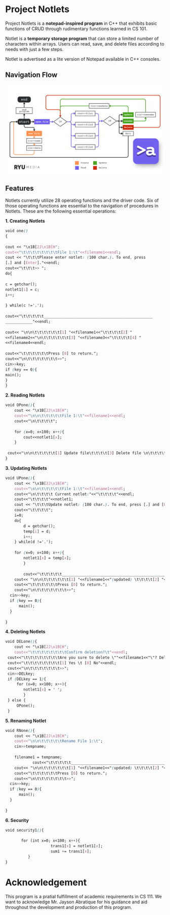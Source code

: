 # Project Notlets
Project Notlets is a **notepad-inspired program** in C++ that exhibits basic
functions of CRUD through rudimentary functions learned in
CS 101.

Notlet is a **temporary storage program** that can store a
limited number of characters within arrays. Users can read,
save, and delete files according to needs with just a few steps.

Notlet is advertised as a lite version of Notepad available in
C++ consoles.

## Navigation Flow
![Navigation Flow](<notepad lite.png>)

## Features 
Notlets currently utilize 28 operating functions and the driver code. Six of those operating functions are essential to the navigation of procedures in Notlets. These are the following essential operations:

**1. Creating Notlets**
```css
void one()
{

cout << "\x1B[2J\x1B[H";
cout<<"\t\t\t\t\t\t\t\tFile 1:\t"<<filename1<<endl;
cout << "\t\t\tPlease enter notlet: (100 char.). To end, press
[.] and [Enter]."<<endl;
cout<<"\t\t\t>> ";
do{

c = getchar();
notlet1[i] = c;
i++;

} while(c !='.');

cout<<"\t\t\t\t\t________________________________________________
____________"<<endl;

cout<< "\n\n\t\t\t\t\t\t[1] "<<filename1<<"\t\t\t\t[2] "
<<filename2<<"\n\t\t\t\t\t\t[3] "<<filename3<<"\t\t\t\t[4] "
<<filename4<<endl;

cout<<"\t\t\t\t\t\tPress [0] to return.";
cout<<"\n\t\t\t\t\t\t\t>>";
cin>>key;
if (key == 0){
main();
}
}
```

**2. Reading Notlets**
```css
void OPone(){
    cout << "\x1B[2J\x1B[H";
    cout<<"\n\n\t\t\t\t\tFile 1:\t"<<filename1<<endl;
    cout<<"\n\t\t\t\t";

    for (x=0; x<100; x++){
        cout<<notlet1[x];
    }

 cout<<"\n\n\t\t\t\t\t[1] Update file\t\t\t\t[3] Delete file \n\t\t\t\t\t[2] Rename file\t\t\t\t[0] Back to Menu"<<endl;
}
```

**3. Updating Notlets**
```css
void UPone(){
    cout << "\x1B[2J\x1B[H";
    cout<<"\n\n\t\t\t\t\tFile 1:\t"<<filename1<<endl;
    cout<<"\n\t\t\t\t Current notlet:"<<"\t\t\t\t"<<endl;
    cout<<"\t\t\t\t"<<notlet1;
    cout << "\t\t\tUpdate notlet: (100 char.). To end, press [.] and [Enter]."<<endl;
    cout<<"\t\t\t\t";
    i=0;
    do{
        d = getchar();
        temp[i] = d;
        i++;
    } while(d !='.');
    
    for (x=0; x<100; x++){
        notlet1[x] = temp[x];
        }

        cout<<"\t\t\t\t\t____________________________________________________________"<<endl;
    cout<< "\n\n\t\t\t\t\t\t[1] "<<filename1<<"(updated) \t\t\t\t[2] "<<filename2<<"\n\t\t\t\t\t\t[3] "<<filename3<<"\t\t\t\t[4] "<<filename4<<endl;
    cout<<"\t\t\t\t\t\tPress [0] to return.";
    cout<<"\n\t\t\t\t\t\t\t>>";
  cin>>key;
  if (key == 0){
      main();
  } 
    
}
```

**4. Deleting Notlets**
``` css
void DELone(){
    cout << "\x1B[2J\x1B[H";
    cout<<"\t\t\t\t\t\t\t\tConfirm deletion?\t"<<endl;
 cout<<"\t\t\t\t\t\t\t\tAre you sure to delete \""<<filename1<<"\"? Deletion will permanently clear the notlet and cannot be undone."<<endl;
 cout<<"\t\t\t\t\t\t\t\t[1] Yes \t [0] No"<<endl;
 cout<<"\n\t\t\t\t\t\t\t>>";
 cin>>DELkey;
 if (DELkey == 1){
     for (x=0; x<100; x++){
        notlet1[x] = ' ';
        }
 } else {
     OPone();
 }
```

**5. Renaming Notlet**
```css
void RNone(){
    cout << "\x1B[2J\x1B[H";
    cout<<"\n\n\t\t\t\t\tRename File 1:\t";
    cin>>tempname;
    
    filename1 = tempname;
            cout<<"\t\t\t\t\t____________________________________________________________"<<endl;
    cout<< "\n\n\t\t\t\t\t\t[1] "<<filename1<<"(updated) \t\t\t\t[2] "<<filename2<<"\n\t\t\t\t\t\t[3] "<<filename3<<"\t\t\t\t[4] "<<filename4<<endl;
    cout<<"\t\t\t\t\t\tPress [0] to return.";
    cout<<"\n\t\t\t\t\t\t\t>>";
  cin>>key;
  if (key == 0){
      main();
  } 
    
}
```

**6. Security**
```css
void security1(){
            
       for (int x=0; x<100; x++){
                    trans1[x] = notlet1[x];
                    sum1 += trans1[x];
          }
}
```
# Acknowledgement
This program is a pratial fulfillment of academic requirements in CS 111. We want to acknowledge Mr. Jayson Abratique for his guidance and aid throughout the development and production of this program.